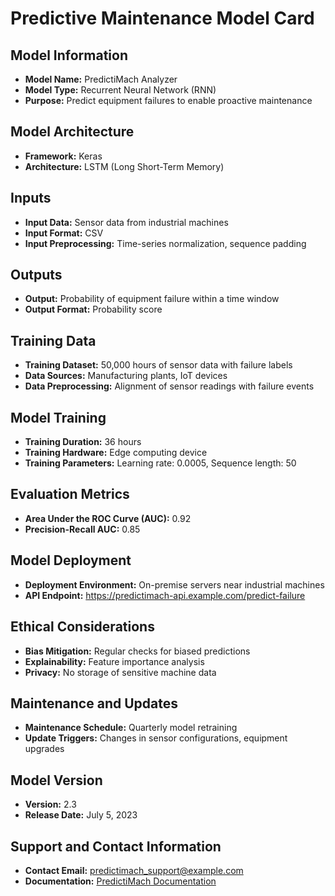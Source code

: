 # Predictive Maintenance Model Card

## Model Information

- **Model Name:** PredictiMach Analyzer
- **Model Type:** Recurrent Neural Network (RNN)
- **Purpose:** Predict equipment failures to enable proactive maintenance

## Model Architecture

- **Framework:** Keras
- **Architecture:** LSTM (Long Short-Term Memory)

## Inputs

- **Input Data:** Sensor data from industrial machines
- **Input Format:** CSV
- **Input Preprocessing:** Time-series normalization, sequence padding

## Outputs

- **Output:** Probability of equipment failure within a time window
- **Output Format:** Probability score

## Training Data

- **Training Dataset:** 50,000 hours of sensor data with failure labels
- **Data Sources:** Manufacturing plants, IoT devices
- **Data Preprocessing:** Alignment of sensor readings with failure events

## Model Training

- **Training Duration:** 36 hours
- **Training Hardware:** Edge computing device
- **Training Parameters:** Learning rate: 0.0005, Sequence length: 50

## Evaluation Metrics

- **Area Under the ROC Curve (AUC):** 0.92
- **Precision-Recall AUC:** 0.85

## Model Deployment

- **Deployment Environment:** On-premise servers near industrial machines
- **API Endpoint:** https://predictimach-api.example.com/predict-failure

## Ethical Considerations

- **Bias Mitigation:** Regular checks for biased predictions
- **Explainability:** Feature importance analysis
- **Privacy:** No storage of sensitive machine data

## Maintenance and Updates

- **Maintenance Schedule:** Quarterly model retraining
- **Update Triggers:** Changes in sensor configurations, equipment upgrades

## Model Version

- **Version:** 2.3
- **Release Date:** July 5, 2023

## Support and Contact Information

- **Contact Email:** predictimach_support@example.com
- **Documentation:** [PredictiMach Documentation](https://docs.example.com/predictimach)

